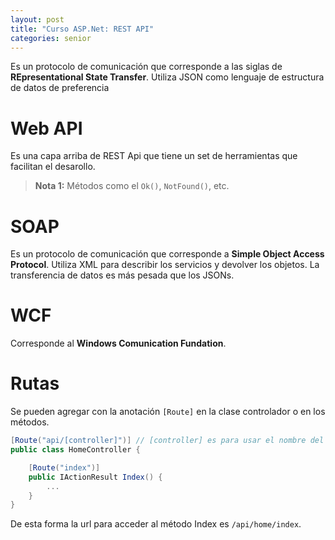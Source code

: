 ```yaml
---
layout: post
title: "Curso ASP.Net: REST API"
categories: senior
---
```


Es un protocolo de comunicación<!--more--> que corresponde a las siglas de **REpresentational State Transfer**. Utiliza JSON como lenguaje de estructura de datos de preferencia

# Web API
Es una capa arriba de REST Api que tiene un set de herramientas que facilitan el desarollo.
> **Nota 1:** Métodos como el `Ok()`, `NotFound()`, etc.

# SOAP
Es un protocolo de comunicación que corresponde a **Simple Object Access Protocol**. Utiliza XML para describir los servicios y devolver los objetos. La transferencia de datos es más pesada que los JSONs.

# WCF
Corresponde al **Windows Comunication Fundation**.

# Rutas
Se pueden agregar con la anotación `[Route]` en la clase controlador o en los métodos.
```csharp
[Route("api/[controller]")] // [controller] es para usar el nombre del controller (sin la palabra controller)
public class HomeController {

    [Route("index")]
    public IActionResult Index() {
        ...
    }
}
```

De esta forma la url para acceder al método Index es `/api/home/index`.